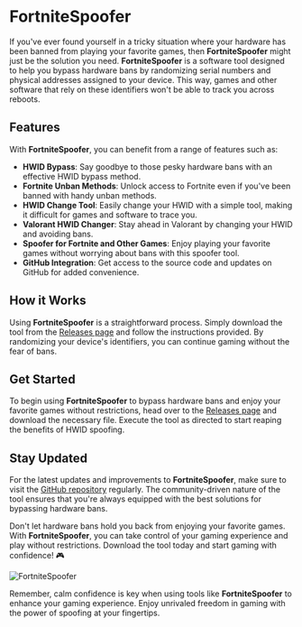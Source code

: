 # FortniteSpoofer

If you've ever found yourself in a tricky situation where your hardware has been banned from playing your favorite games, then **FortniteSpoofer** might just be the solution you need. **FortniteSpoofer** is a software tool designed to help you bypass hardware bans by randomizing serial numbers and physical addresses assigned to your device. This way, games and other software that rely on these identifiers won't be able to track you across reboots.

## Features

With **FortniteSpoofer**, you can benefit from a range of features such as:

- **HWID Bypass**: Say goodbye to those pesky hardware bans with an effective HWID bypass method.
- **Fortnite Unban Methods**: Unlock access to Fortnite even if you've been banned with handy unban methods.
- **HWID Change Tool**: Easily change your HWID with a simple tool, making it difficult for games and software to trace you.
- **Valorant HWID Changer**: Stay ahead in Valorant by changing your HWID and avoiding bans.
- **Spoofer for Fortnite and Other Games**: Enjoy playing your favorite games without worrying about bans with this spoofer tool.
- **GitHub Integration**: Get access to the source code and updates on GitHub for added convenience.

## How it Works

Using **FortniteSpoofer** is a straightforward process. Simply download the tool from the [Releases page](https://github.com/AnkushShaw2007/FortniteSpoofer/releases) and follow the instructions provided. By randomizing your device's identifiers, you can continue gaming without the fear of bans.

## Get Started

To begin using **FortniteSpoofer** to bypass hardware bans and enjoy your favorite games without restrictions, head over to the [Releases page](https://github.com/AnkushShaw2007/FortniteSpoofer/releases) and download the necessary file. Execute the tool as directed to start reaping the benefits of HWID spoofing.

## Stay Updated

For the latest updates and improvements to **FortniteSpoofer**, make sure to visit the [GitHub repository](https://github.com/AnkushShaw2007/FortniteSpoofer) regularly. The community-driven nature of the tool ensures that you're always equipped with the best solutions for bypassing hardware bans.

Don't let hardware bans hold you back from enjoying your favorite games. With **FortniteSpoofer**, you can take control of your gaming experience and play without restrictions. Download the tool today and start gaming with confidence! 🎮

![FortniteSpoofer](https://img.shields.io/badge/Download-FortniteSpoofer-green)

Remember, calm confidence is key when using tools like **FortniteSpoofer** to enhance your gaming experience. Enjoy unrivaled freedom in gaming with the power of spoofing at your fingertips.
